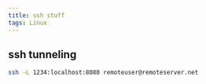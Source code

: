 ```yaml
---
title: ssh stuff
tags: Linux
---
```


## ssh tunneling
```sh
ssh -L 1234:localhost:8080 remoteuser@remoteserver.net
```

